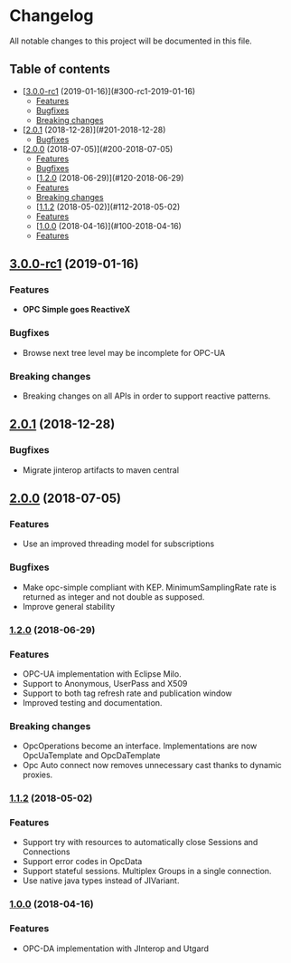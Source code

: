 # Changelog
All notable changes to this project will be documented in this file.

## Table of contents

- [[3.0.0-rc1] (2019-01-16)](#300-rc1-2019-01-16)
	- [Features](#features)
	- [Bugfixes](#bugfixes)
	- [Breaking changes](#breaking-changes)
- [[2.0.1] (2018-12-28)](#201-2018-12-28)
	- [Bugfixes](#bugfixes-1)
- [[2.0.0] (2018-07-05)](#200-2018-07-05)
	- [Features](#features-1)
	- [Bugfixes](#bugfixes-2)
	- [[1.2.0] (2018-06-29)](#120-2018-06-29)
	- [Features](#features-2)
	- [Breaking changes](#breaking-changes-1)
	- [[1.1.2] (2018-05-02)](#112-2018-05-02)
	- [Features](#features-3)
	- [[1.0.0] (2018-04-16)](#100-2018-04-16)
	- [Features](#features-4)

## [3.0.0-rc1] (2019-01-16)

### Features
- **OPC Simple goes ReactiveX**

### Bugfixes
- Browse next tree level may be incomplete for OPC-UA

### Breaking changes
- Breaking changes on all APIs in order to support reactive patterns.
      
## [2.0.1] (2018-12-28)

### Bugfixes
- Migrate jinterop artifacts to maven central

## [2.0.0] (2018-07-05)
### Features
- Use an improved threading model for subscriptions
### Bugfixes
- Make opc-simple compliant with KEP. MinimumSamplingRate rate is returned as integer and not double as supposed.
- Improve general stability

### [1.2.0] (2018-06-29)

### Features
- OPC-UA implementation with Eclipse Milo.
- Support to Anonymous, UserPass and X509
- Support to both tag refresh rate and publication window
- Improved testing and documentation.

### Breaking changes
- OpcOperations become an interface. Implementations are now OpcUaTemplate and OpcDaTemplate
- Opc Auto connect now removes unnecessary cast thanks to dynamic proxies.

### [1.1.2] (2018-05-02)

### Features

- Support try with resources to automatically close Sessions and Connections
- Support error codes in OpcData
- Support stateful sessions. Multiplex Groups in a single connection.
- Use native java types instead of JIVariant.

### [1.0.0] (2018-04-16)

### Features

- OPC-DA implementation with JInterop and Utgard

[Unreleased]: https://github.com/Hurence/opc-simple/compare/master...develop
[1.0.0]: https://github.com/Hurence/opc-simple/compare/7051ad30c02643a50827668b6f50066744e1204c...1.0.0
[1.1.2]: https://github.com/Hurence/opc-simple/compare/1.0.0...1.1.2
[1.2.0]: https://github.com/Hurence/opc-simple/compare/1.1.2...1.2.0
[2.0.0]: https://github.com/Hurence/opc-simple/compare/2.0.0...1.2.0
[2.0.1]: https://github.com/Hurence/opc-simple/compare/2.0.0...2.0.1
[3.0.0-rc1]: https://github.com/Hurence/opc-simple/compare/3.0.0-rc1...2.0.1


